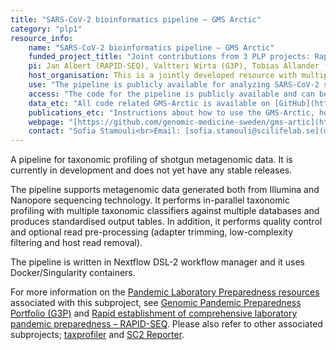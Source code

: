 ```yaml
---
title: "SARS-CoV-2 bioinformatics pipeline – GMS Arctic"
category: "plp1"
resource_info:
    name: "SARS-CoV-2 bioinformatics pipeline – GMS Arctic"
    funded_project_title: "Joint contributions from 3 PLP projects: Rapid establishment of comprehensive laboratory pandemic preparedness – RAPID-SEQ (PLP1 capability), Genomic Pandemic Preparedness Portfolio (G3P) (PLP1 capability), and Next generation clinical virology (PLP TDP project)."
    pi: Jan Albert (RAPID-SEQ), Valtteri Wirta (G3P), Tobias Allander (Next generation clinical virology)
    host_organisation: This is a jointly developed resource with multiple contributers; Karolinska Institutet, Karolinska University Hospital, Region Östergötland, SciLifeLab, Genomics Medicine Sweden.
    use: "The pipeline is publicly available for analyzing SARS-CoV-2 samples generated on various sequencing platforms. This includes short read data, such as Illumina sequence data, as well as long read data from Nanopore sequencing."
    access: "The code for the pipeline is publicly available and can be utilized free of charge."
    data_etc: "All code related GMS-Arctic is available on [GitHub](https://github.com/genomic-medicine-sweden/gms-artic)."
    publications_etc: "Instructions about how to use the GMS-Arctic, how to set it up, and requirements are available on [GitHub](https://github.com/genomic-medicine-sweden/gms-artic/blob/master/README.md)."
    webpage: "[https://github.com/genomic-medicine-sweden/gms-artic](https://github.com/genomic-medicine-sweden/gms-artic)"
    contact: "Sofia Stamouli<br>Email: [sofia.stamouli@scilifelab.se](mailto:sofia.stamouli@scilifelab.se)"
---
```


A pipeline for taxonomic profiling of shotgun metagenomic data. It is currently in development and does not yet have any stable releases.

The pipeline supports metagenomic data generated both from Illumina and Nanopore sequencing technology. It performs in-parallel taxonomic profiling with multiple taxonomic classifiers against multiple databases and produces standardised output tables. In addition, it performs quality control and optional read pre-processing (adapter trimming, low-complexity filtering and host read removal).

The pipeline is written in Nextflow DSL-2 workflow manager and it uses Docker/Singularity containers.

For more information on the [Pandemic Laboratory Preparedness resources](/resources/) associated with this subproject, see [Genomic Pandemic Preparedness Portfolio (G3P)](/resources/g3p/) and [Rapid establishment of comprehensive laboratory pandemic preparedness – RAPID-SEQ](/resources/rapid-seq/). Please also refer to other associated subprojects; [taxprofiler](/resources-subprojects/taxprofiler/) and [SC2 Reporter](/resources-subprojects/sc2reporter/).